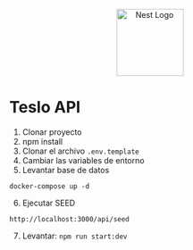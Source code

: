<p align="center">
  <a href="http://nestjs.com/" target="blank"><img src="https://nestjs.com/img/logo-small.svg" width="120" alt="Nest Logo" /></a>
</p>

# Teslo API
1. Clonar proyecto
2. npm install
3. Clonar el archivo ```.env.template```
4. Cambiar las variables de entorno
5. Levantar base de datos
```
docker-compose up -d
```
6. Ejecutar SEED
```
http://localhost:3000/api/seed
```
7. Levantar: ```npm run start:dev```